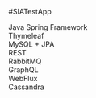 #SIATestApp

Java Spring Framework<br/>
Thymeleaf<br/>
MySQL + JPA<br/>
REST<br/>
RabbitMQ<br/>
GraphQL<br/>
WebFlux<br/>
Cassandra<br/>